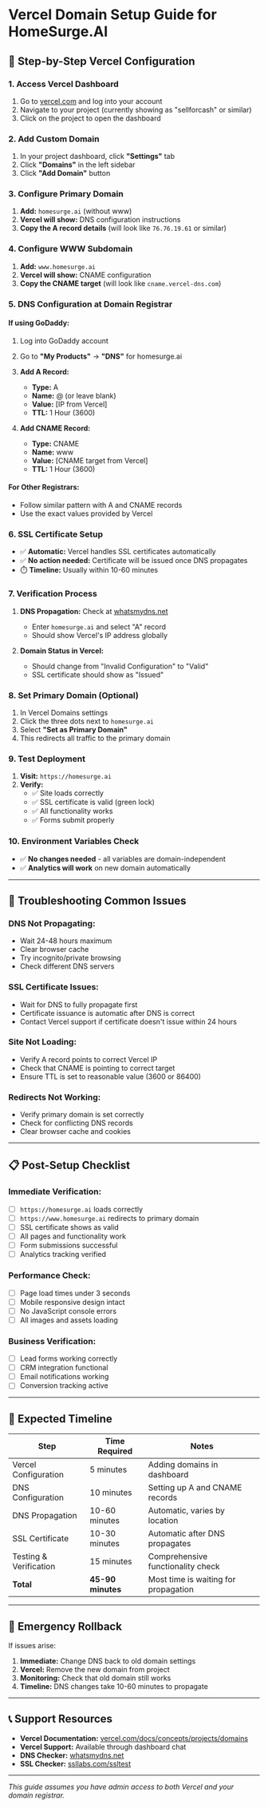 # Vercel Domain Setup Guide for HomeSurge.AI

## 🚀 **Step-by-Step Vercel Configuration**

### **1. Access Vercel Dashboard**
1. Go to [vercel.com](https://vercel.com) and log into your account
2. Navigate to your project (currently showing as "sellforcash" or similar)
3. Click on the project to open the dashboard

### **2. Add Custom Domain**
1. In your project dashboard, click **"Settings"** tab
2. Click **"Domains"** in the left sidebar
3. Click **"Add Domain"** button

### **3. Configure Primary Domain**
1. **Add:** `homesurge.ai` (without www)
2. **Vercel will show:** DNS configuration instructions
3. **Copy the A record details** (will look like `76.76.19.61` or similar)

### **4. Configure WWW Subdomain**
1. **Add:** `www.homesurge.ai`
2. **Vercel will show:** CNAME configuration
3. **Copy the CNAME target** (will look like `cname.vercel-dns.com`)

### **5. DNS Configuration at Domain Registrar**

#### **If using GoDaddy:**
1. Log into GoDaddy account
2. Go to **"My Products"** → **"DNS"** for homesurge.ai
3. **Add A Record:**
   - **Type:** A
   - **Name:** @ (or leave blank)
   - **Value:** [IP from Vercel]
   - **TTL:** 1 Hour (3600)

4. **Add CNAME Record:**
   - **Type:** CNAME
   - **Name:** www
   - **Value:** [CNAME target from Vercel]
   - **TTL:** 1 Hour (3600)

#### **For Other Registrars:**
- Follow similar pattern with A and CNAME records
- Use the exact values provided by Vercel

### **6. SSL Certificate Setup**
- ✅ **Automatic:** Vercel handles SSL certificates automatically
- ✅ **No action needed:** Certificate will be issued once DNS propagates
- ⏱️ **Timeline:** Usually within 10-60 minutes

### **7. Verification Process**
1. **DNS Propagation:** Check at [whatsmydns.net](https://whatsmydns.net)
   - Enter `homesurge.ai` and select "A" record
   - Should show Vercel's IP address globally
   
2. **Domain Status in Vercel:**
   - Should change from "Invalid Configuration" to "Valid"
   - SSL certificate should show as "Issued"

### **8. Set Primary Domain (Optional)**
1. In Vercel Domains settings
2. Click the three dots next to `homesurge.ai`
3. Select **"Set as Primary Domain"**
4. This redirects all traffic to the primary domain

### **9. Test Deployment**
1. **Visit:** `https://homesurge.ai`
2. **Verify:**
   - ✅ Site loads correctly
   - ✅ SSL certificate is valid (green lock)
   - ✅ All functionality works
   - ✅ Forms submit properly

### **10. Environment Variables Check**
- ✅ **No changes needed** - all variables are domain-independent
- ✅ **Analytics will work** on new domain automatically

---

## 🔧 **Troubleshooting Common Issues**

### **DNS Not Propagating:**
- Wait 24-48 hours maximum
- Clear browser cache
- Try incognito/private browsing
- Check different DNS servers

### **SSL Certificate Issues:**
- Wait for DNS to fully propagate first
- Certificate issuance is automatic after DNS is correct
- Contact Vercel support if certificate doesn't issue within 24 hours

### **Site Not Loading:**
- Verify A record points to correct Vercel IP
- Check that CNAME is pointing to correct target
- Ensure TTL is set to reasonable value (3600 or 86400)

### **Redirects Not Working:**
- Verify primary domain is set correctly
- Check for conflicting DNS records
- Clear browser cache and cookies

---

## 📋 **Post-Setup Checklist**

### **Immediate Verification:**
- [ ] `https://homesurge.ai` loads correctly
- [ ] `https://www.homesurge.ai` redirects to primary domain
- [ ] SSL certificate shows as valid
- [ ] All pages and functionality work
- [ ] Form submissions successful
- [ ] Analytics tracking verified

### **Performance Check:**
- [ ] Page load times under 3 seconds
- [ ] Mobile responsive design intact
- [ ] No JavaScript console errors
- [ ] All images and assets loading

### **Business Verification:**
- [ ] Lead forms working correctly
- [ ] CRM integration functional
- [ ] Email notifications working
- [ ] Conversion tracking active

---

## 🎯 **Expected Timeline**

| Step | Time Required | Notes |
|------|---------------|-------|
| Vercel Configuration | 5 minutes | Adding domains in dashboard |
| DNS Configuration | 10 minutes | Setting up A and CNAME records |
| DNS Propagation | 10-60 minutes | Automatic, varies by location |
| SSL Certificate | 10-30 minutes | Automatic after DNS propagates |
| Testing & Verification | 15 minutes | Comprehensive functionality check |
| **Total** | **45-90 minutes** | Most time is waiting for propagation |

---

## 🚨 **Emergency Rollback**

If issues arise:
1. **Immediate:** Change DNS back to old domain settings
2. **Vercel:** Remove the new domain from project
3. **Monitoring:** Check that old domain still works
4. **Timeline:** DNS changes take 10-60 minutes to propagate

---

## 📞 **Support Resources**

- **Vercel Documentation:** [vercel.com/docs/concepts/projects/domains](https://vercel.com/docs/concepts/projects/domains)
- **Vercel Support:** Available through dashboard chat
- **DNS Checker:** [whatsmydns.net](https://whatsmydns.net)
- **SSL Checker:** [ssllabs.com/ssltest](https://www.ssllabs.com/ssltest/)

---

*This guide assumes you have admin access to both Vercel and your domain registrar.*